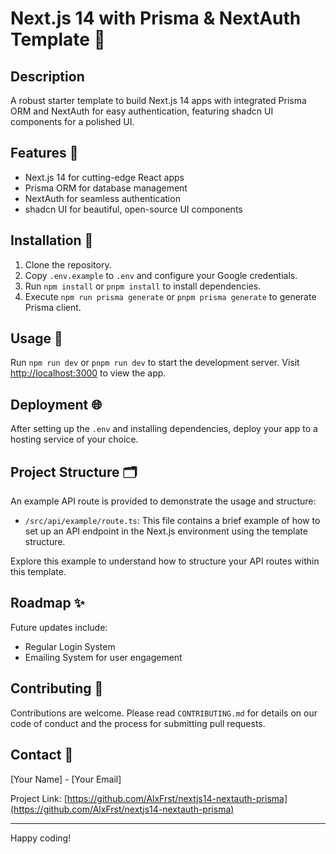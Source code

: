 # Next.js 14 with Prisma & NextAuth Template 🚀

## Description

A robust starter template to build Next.js 14 apps with integrated Prisma ORM and NextAuth for easy authentication, featuring shadcn UI components for a polished UI.

## Features 🌟

- Next.js 14 for cutting-edge React apps
- Prisma ORM for database management
- NextAuth for seamless authentication
- shadcn UI for beautiful, open-source UI components

## Installation 🔧

1. Clone the repository.
2. Copy `.env.example` to `.env` and configure your Google credentials.
3. Run `npm install` or `pnpm install` to install dependencies.
4. Execute `npm run prisma generate` or `pnpm prisma generate` to generate Prisma client.

## Usage 🏃

Run `npm run dev` or `pnpm run dev` to start the development server. Visit [http://localhost:3000](http://localhost:3000) to view the app.

## Deployment 🌐

After setting up the `.env` and installing dependencies, deploy your app to a hosting service of your choice.

## Project Structure 🗂

An example API route is provided to demonstrate the usage and structure:

- `/src/api/example/route.ts`: This file contains a brief example of how to set up an API endpoint in the Next.js environment using the template structure.

Explore this example to understand how to structure your API routes within this template.

## Roadmap ✨

Future updates include:

- Regular Login System
- Emailing System for user engagement

## Contributing 👥

Contributions are welcome. Please read `CONTRIBUTING.md` for details on our code of conduct and the process for submitting pull requests.

## Contact 📧

[Your Name] - [Your Email]

Project Link: [https://github.com/AlxFrst/nextjs14-nextauth-prisma](https://github.com/AlxFrst/nextjs14-nextauth-prisma)

---

Happy coding!
